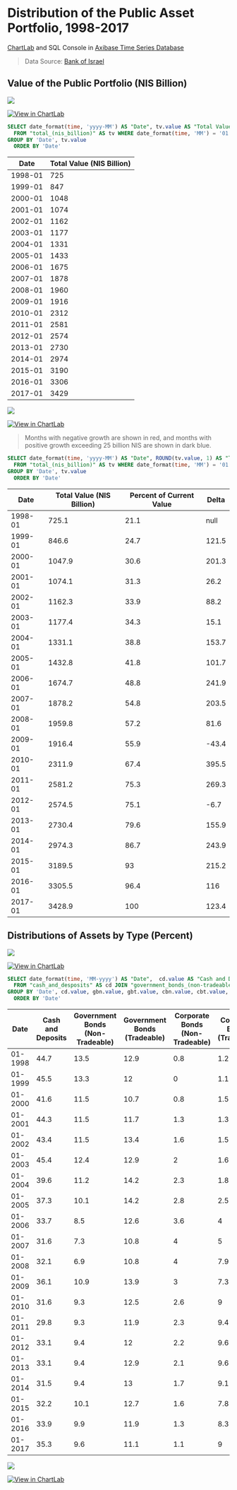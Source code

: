 # Distribution of the Public Asset Portfolio, 1998-2017

[ChartLab](https://apps.axibase.com/chartlab) and SQL Console in [Axibase Time Series Database](https://axibase.com/products/axibase-time-series-database/)

> Data Source: [Bank of Israel](http://www.boi.org.il/en/DataAndStatistics)

## Value of the Public Portfolio (NIS Billion)

![](Images/AD-1.png)

[![View in ChartLab](Images/button.png)](https://apps.axibase.com/chartlab/24b59799/2/#fullscreen)

```sql
SELECT date_format(time, 'yyyy-MM') AS "Date", tv.value AS "Total Value (NIS Billion)"
  FROM "total_(nis_billion)" AS tv WHERE date_format(time, 'MM') = '01'
GROUP BY 'Date', tv.value
  ORDER BY 'Date'
```

| Date    | Total Value (NIS Billion) |
|---------|---------------------------|
| 1998-01 | 725                       |
| 1999-01 | 847                       |
| 2000-01 | 1048                      |
| 2001-01 | 1074                      |
| 2002-01 | 1162                      |
| 2003-01 | 1177                      |
| 2004-01 | 1331                      |
| 2005-01 | 1433                      |
| 2006-01 | 1675                      |
| 2007-01 | 1878                      |
| 2008-01 | 1960                      |
| 2009-01 | 1916                      |
| 2010-01 | 2312                      |
| 2011-01 | 2581                      |
| 2012-01 | 2574                      |
| 2013-01 | 2730                      |
| 2014-01 | 2974                      |
| 2015-01 | 3190                      |
| 2016-01 | 3306                      |
| 2017-01 | 3429                      |

![](Images/AD-5.png)

[![View in ChartLab](Images/button.png)](https://apps.axibase.com/chartlab/24b59799/6/#fullscreen)

> Months with negative growth are shown in red, and months with positive growth exceeding 25 billion NIS are shown in dark blue.

```sql
SELECT date_format(time, 'yyyy-MM') AS "Date", ROUND(tv.value, 1) AS "Total Value (NIS Billion)", ROUND((tv.value/3428.9)*100, 1) AS "Percent of Current Value", ROUND(tv.value - LAG(tv.value), 1) AS "Delta"
  FROM "total_(nis_billion)" AS tv WHERE date_format(time, 'MM') = '01'
GROUP BY 'Date', tv.value
  ORDER BY 'Date'
```

| Date    | Total Value (NIS Billion) | Percent of Current Value | Delta |
|---------|---------------------------|--------------------------|-------|
| 1998-01 | 725.1                     | 21.1                     | null  |
| 1999-01 | 846.6                     | 24.7                     | 121.5 |
| 2000-01 | 1047.9                    | 30.6                     | 201.3 |
| 2001-01 | 1074.1                    | 31.3                     | 26.2  |
| 2002-01 | 1162.3                    | 33.9                     | 88.2  |
| 2003-01 | 1177.4                    | 34.3                     | 15.1  |
| 2004-01 | 1331.1                    | 38.8                     | 153.7 |
| 2005-01 | 1432.8                    | 41.8                     | 101.7 |
| 2006-01 | 1674.7                    | 48.8                     | 241.9 |
| 2007-01 | 1878.2                    | 54.8                     | 203.5 |
| 2008-01 | 1959.8                    | 57.2                     | 81.6  |
| 2009-01 | 1916.4                    | 55.9                     | -43.4 |
| 2010-01 | 2311.9                    | 67.4                     | 395.5 |
| 2011-01 | 2581.2                    | 75.3                     | 269.3 |
| 2012-01 | 2574.5                    | 75.1                     | -6.7  |
| 2013-01 | 2730.4                    | 79.6                     | 155.9 |
| 2014-01 | 2974.3                    | 86.7                     | 243.9 |
| 2015-01 | 3189.5                    | 93                       | 215.2 |
| 2016-01 | 3305.5                    | 96.4                     | 116   |
| 2017-01 | 3428.9                    | 100                      | 123.4 |

## Distributions of Assets by Type (Percent)

![](Images/AD-3.png)

[![View in ChartLab](Images/button.png)](https://apps.axibase.com/chartlab/040c4e03/5/#fullscreen)

```sql
SELECT date_format(time, 'MM-yyyy') AS "Date",  cd.value AS "Cash and Deposits", gbn.value AS "Government Bonds (Non-Tradeable)", gbt.value AS "Government Bonds (Tradeable)", cbn.value AS "Corporate Bonds (Non-Tradeable)", cbt.value AS "Corporate Bonds (Tradeable)", cm.value AS "Cash (Makam)", i.value AS "Shares in Israel", iad.value AS "Investments Abroad (Deposits)", iab.value AS "Investments Abroad (Bonds)", ias.value AS "Investments Abroad (Shares)", iao.value AS "Investments Abroard (Other)"
  FROM "cash_and_desposits" AS cd JOIN "government_bonds_(non-tradeable)" AS gbn JOIN "government_bonds_(tradeable)" AS gbt JOIN "corporate_bonds_(non-tradeable)" AS cbn JOIN "corporate_bonds_(tradeable)" AS cbt JOIN "cash_(makam)" AS cm JOIN "shares_in_israel" AS i JOIN "investments_abroad_(deposits)" AS iad JOIN "investments_abroad_(bonds)" AS iab JOIN "investments_abroad_(shares)" AS ias JOIN "investments_abroad_(other)" AS iao WHERE date_format(time, 'MM') = '01'
GROUP BY 'Date', cd.value, gbn.value, gbt.value, cbn.value, cbt.value, cm.value, i.value, iab.value, iad.value, ias.value, iao.value
  ORDER BY 'Date'
```

| Date    | Cash and Deposits | Government Bonds (Non-Tradeable) | Government Bonds (Tradeable) | Corporate Bonds (Non-Tradeable) | Corporate Bonds (Tradeable) | Cash (Makam) | Shares in Israel | Investments Abroad (Deposits) | Investments Abroad (Bonds) | Investments Abroad (Shares) | Investments Abroard (Other) |
|---------|-------------------|----------------------------------|------------------------------|---------------------------------|-----------------------------|--------------|------------------|-------------------------------|----------------------------|-----------------------------|-----------------------------|
| 01-1998 | 44.7              | 13.5                             | 12.9                         | 0.8                             | 1.2                         | 2            | 15.9             | 0.9                           | 2.2                        | 0                           | 5.9                         |
| 01-1999 | 45.5              | 13.3                             | 12                           | 0                               | 1.1                         | 2.1          | 15.4             | 2.4                           | 2.5                        | 0                           | 5.7                         |
| 01-2000 | 41.6              | 11.5                             | 10.7                         | 0.8                             | 1.5                         | 1.9          | 19.6             | 2.4                           | 0.3                        | 4.9                         | 4.8                         |
| 01-2001 | 44.3              | 11.5                             | 11.7                         | 1.3                             | 1.3                         | 2.5          | 16.6             | 3                             | 0.8                        | 3.5                         | 3.5                         |
| 01-2002 | 43.4              | 11.5                             | 13.4                         | 1.6                             | 1.5                         | 2.5          | 15.6             | 4.1                           | 2.1                        | 2                           | 2.3                         |
| 01-2003 | 45.4              | 12.4                             | 12.9                         | 2                               | 1.6                         | 3.5          | 10.7             | 4.7                           | 3.2                        | 1.4                         | 2.2                         |
| 01-2004 | 39.6              | 11.2                             | 14.2                         | 2.3                             | 1.8                         | 3.8          | 16.3             | 3.8                           | 3.4                        | 2.3                         | 1.5                         |
| 01-2005 | 37.3              | 10.1                             | 14.2                         | 2.8                             | 2.5                         | 4.6          | 17               | 3.7                           | 3.7                        | 2.7                         | 1.4                         |
| 01-2006 | 33.7              | 8.5                              | 12.6                         | 3.6                             | 4                           | 3.7          | 20.1             | 4                             | 4                          | 3.9                         | 1.9                         |
| 01-2007 | 31.6              | 7.3                              | 10.8                         | 4                               | 5                           | 4.4          | 22.4             | 3.7                           | 4.4                        | 4                           | 2.4                         |
| 01-2008 | 32.1              | 6.9                              | 10.8                         | 4                               | 7.9                         | 3.4          | 21.6             | 3.9                           | 3.5                        | 3.5                         | 2.4                         |
| 01-2009 | 36.1              | 10.9                             | 13.9                         | 3                               | 7.3                         | 3.4          | 11.9             | 4.1                           | 3.2                        | 3.4                         | 2.7                         |
| 01-2010 | 31.6              | 9.3                              | 12.5                         | 2.6                             | 9                           | 2.7          | 19               | 3.1                           | 3.1                        | 4.6                         | 2.6                         |
| 01-2011 | 29.8              | 9.3                              | 11.9                         | 2.3                             | 9.4                         | 2.5          | 20.7             | 2.3                           | 3.6                        | 5.7                         | 2.5                         |
| 01-2012 | 33.1              | 9.4                              | 12                           | 2.2                             | 9.6                         | 3.1          | 16               | 1.8                           | 4.2                        | 5.8                         | 2.8                         |
| 01-2013 | 33.1              | 9.4                              | 12.9                         | 2.1                             | 9.6                         | 2.7          | 14.8             | 1.1                           | 4.4                        | 6.7                         | 3.2                         |
| 01-2014 | 31.5              | 9.4                              | 13                           | 1.7                             | 9.1                         | 2.7          | 16.6             | 0.9                           | 4.3                        | 7.4                         | 3.4                         |
| 01-2015 | 32.2              | 10.1                             | 12.7                         | 1.6                             | 7.8                         | 3            | 15               | 0.7                           | 5.3                        | 8.4                         | 3.4                         |
| 01-2016 | 33.9              | 9.9                              | 11.9                         | 1.3                             | 8.3                         | 2            | 14.5             | 0.8                           | 5.4                        | 7.9                         | 4                           |
| 01-2017 | 35.3              | 9.6                              | 11.1                         | 1.1                             | 9                           | 1.5          | 14               | 0.5                           | 5.3                        | 7.9                         | 4.6                         |

![](Images/AD-4.png)

[![View in ChartLab](Images/button.png)](https://apps.axibase.com/chartlab/040c4e03/8/#fullscreen)

